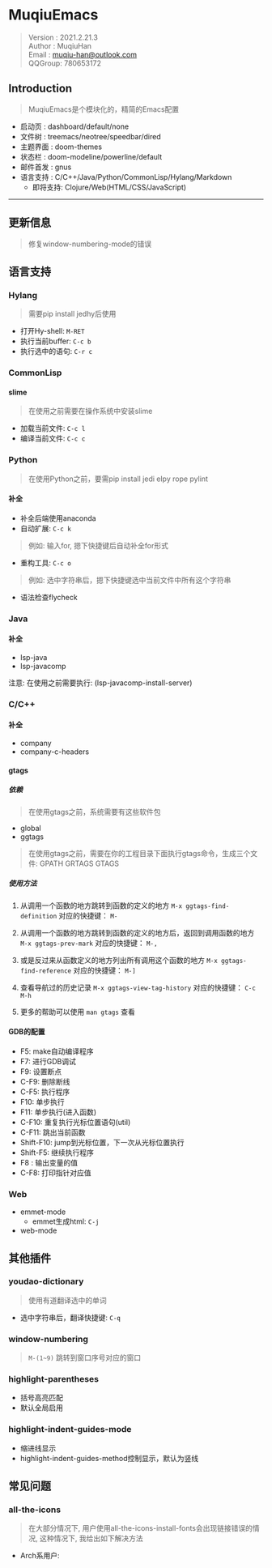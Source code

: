 # MuqiuEmacs
> Version : 2021.2.21.3  
> Author : MuqiuHan  
> Email : muqiu-han@outlook.com  
> QQGroup: 780653172  

## Introduction
> MuqiuEmacs是个模块化的，精简的Emacs配置

+ 启动页 : dashboard/default/none  
+ 文件树 : treemacs/neotree/speedbar/dired  
+ 主题界面 : doom-themes  
+ 状态栏 : doom-modeline/powerline/default  
+ 邮件首发 : gnus  
+ 语言支持 : C/C++/Java/Python/CommonLisp/Hylang/Markdown  
  + 即将支持: Clojure/Web(HTML/CSS/JavaScript)  

---

## 更新信息
> 修复window-numbering-mode的错误

## 语言支持

### Hylang
> 需要pip install jedhy后使用
+ 打开Hy-shell: ```M-RET```
+ 执行当前buffer: ```C-c b```
+ 执行选中的语句: ```C-r c```


### CommonLisp
#### slime
> 在使用之前需要在操作系统中安装slime

+ 加载当前文件: ```C-c l```
+ 编译当前文件: ```C-c c```

### Python
> 在使用Python之前，要需pip install jedi elpy rope pylint

#### 补全
+ 补全后端使用anaconda
+ 自动扩展: ```C-c k```
> 例如: 输入for, 摁下快捷键后自动补全for形式

+ 重构工具: ```C-c o``` 
> 例如: 选中字符串后，摁下快捷键选中当前文件中所有这个字符串

+ 语法检查flycheck

### Java
#### 补全
+ lsp-java
+ lsp-javacomp

注意: 在使用之前需要执行: (lsp-javacomp-install-server)

### C/C++
#### 补全
+ company
+ company-c-headers

#### gtags
##### 依赖
> 在使用gtags之前，系统需要有这些软件包
+ global
+ ggtags

> 在使用gtags之前，需要在你的工程目录下面执行gtags命令，生成三个文件: GPATH GRTAGS GTAGS

##### 使用方法
1. 从调用一个函数的地方跳转到函数的定义的地方
   ```M-x ggtags-find-definition```
   对应的快捷键： ```M-```

2. 从调用一个函数的地方跳转到函数的定义的地方后，返回到调用函数的地方
	```M-x ggtags-prev-mark```
	对应的快捷键： ```M-,```

3. 或是反过来从函数定义的地方列出所有调用这个函数的地方
   ```M-x ggtags-find-reference```
   对应的快捷键： ```M-]```

4. 查看导航过的历史记录
   ```M-x ggtags-view-tag-history```
   对应的快捷键： ```C-c M-h```

5. 更多的帮助可以使用 ```man gtags``` 查看


#### GDB的配置
+ F5: make自动编译程序
+ F7: 进行GDB调试
+ F9: 设置断点
+ C-F9: 删除断线
+ C-F5: 执行程序
+ F10: 单步执行
+ F11: 单步执行(进入函数)
+ C-F10: 重复执行光标位置语句(util)
+ C-F11: 跳出当前函数
+ Shift-F10: jump到光标位置，下一次从光标位置执行
+ Shift-F5: 继续执行程序
+ F8 : 输出变量的值
+ C-F8: 打印指针对应值

### Web
+ emmet-mode
  + emmet生成html: ```C-j```
+ web-mode

## 其他插件
### youdao-dictionary
> 使用有道翻译选中的单词
+ 选中字符串后，翻译快捷键: ```C-q```

### window-numbering
> ```M-(1~9)``` 跳转到窗口序号对应的窗口

### highlight-parentheses
+ 括号高亮匹配
+ 默认全局启用

### highlight-indent-guides-mode
+ 缩进线显示
+ highlight-indent-guides-method控制显示，默认为竖线


## 常见问题
### all-the-icons
> 在大部分情况下, 用户使用all-the-icons-install-fonts会出现链接错误的情况, 这种情况下, 我给出如下解决方法

+ Arch系用户: 
